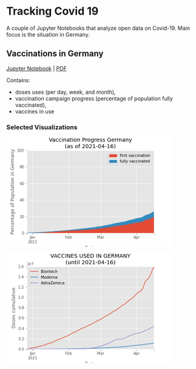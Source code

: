 # Tracking Covid 19

A couple of Jupyter Notebooks that analyze open data on Covid-19.
Main focus is the situation in Germany.

## Vaccinations in Germany

[Jupyter Notebook](vaccination.ipynb) | [PDF](vaccination.pdf)

Contains:
* doses uses (per day, week, and month),
* vaccination campaign progress (percentage of population fully vaccinated),
* vaccines in use



### Selected Visualizations

![Vaccination Progress in Germany](img/vaccinations_germany_area_plot.png)

![Vaccines used in Germany](img/vaccines_used_in_germany.png)